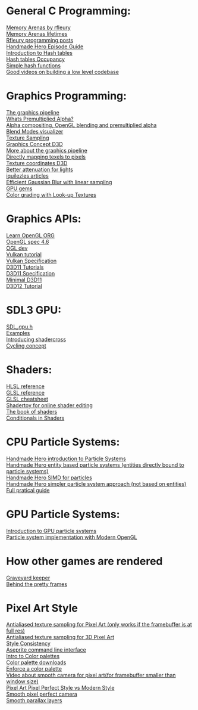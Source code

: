 
# General C Programming:
[Memory Arenas by rfleury](https://www.rfleury.com/p/enter-the-arena-talk)<br>
[Memory Arenas lifetimes](https://www.rfleury.com/p/untangling-lifetimes-the-arena-allocator)<br>
[Rfleury programming posts](https://www.rfleury.com/p/posts-table-of-contents)<br>
[Handmade Hero Episode Guide](https://guide.handmadehero.org/code/)<br>
[Introduction to Hash tables](https://guide.handmadehero.org/code/day055/#617)<br>
[Hash tables Occupancy](https://guide.handmadehero.org/code/day351/#6055)<br>
[Simple hash functions](https://www.cs.hmc.edu/~geoff/classes/hmc.cs070.200101/homework10/hashfuncs.html)<br>
[Good videos on building a low level codebase](https://www.youtube.com/@Mr4thProgramming)<br>

# Graphics Programming:
[The graphics pipeline](https://graphicscompendium.com/intro/01-graphics-pipeline)<br>
[Whats Premultiplied Alpha?](https://limnu.com/premultiplied-alpha-primer-artists/)<br>
[Alpha compositing, OpenGL blending and premultiplied alpha](https://apoorvaj.io/alpha-compositing-opengl-blending-and-premultiplied-alpha/)<br>
[Blend Modes visualizer](https://www.andersriggelsen.dk/glblendfunc.php)<br>
[Texture Sampling](https://vfxdoc.readthedocs.io/en/latest/textures/sampling/)<br>
[Graphics Concept D3D](http://www.directxtutorial.com/Lesson.aspx?lessonid=11-4-1)<br>
[More about the graphics pipeline](https://alaingalvan.gitbook.io/a-trip-through-the-graphics-pipeline)<br>
[Directly mapping texels to pixels](https://learn.microsoft.com/en-us/windows/win32/direct3d9/directly-mapping-texels-to-pixels)<br>
[Texture coordinates D3D](https://learn.microsoft.com/en-us/windows/win32/direct3d9/texture-coordinates)<br>
[Better attenuation for lights](https://lisyarus.github.io/blog/posts/point-light-attenuation.html)<br>
[iquilezles articles](https://iquilezles.org/articles/)<br>
[Efficient Gaussian Blur with linear sampling](https://www.rastergrid.com/blog/2010/09/efficient-gaussian-blur-with-linear-sampling/)<br>
[GPU gems](https://developer.nvidia.com/gpugems/gpugems/contributors)<br>
[Color grading with Look-up Textures](https://halisavakis.com/my-take-on-shaders-color-grading-with-look-up-textures-lut/)<br>

# Graphics APIs:
[Learn OpenGL ORG](https://learnopengl.com/)<br>
[OpenGL spec 4.6](https://registry.khronos.org/OpenGL/specs/gl/glspec46.core.pdf)<br>
[OGL dev](https://www.ogldev.org/index.html)<br>
[Vulkan tutorial](https://vulkan-tutorial.com/)<br>
[Vulkan Specification](https://registry.khronos.org/vulkan/specs/latest/html/vkspec.html)<br>
[D3D11 Tutorials](https://www.braynzarsoft.net/viewtutorial/q16390-braynzar-soft-directx-11-tutorials)<br>
[D3D11 Specification](https://microsoft.github.io/DirectX-Specs/d3d/archive/D3D11_3_FunctionalSpec.htm)<br>
[Minimal D3D11](https://gist.github.com/d7samurai/261c69490cce0620d0bfc93003cd1052)<br>
[D3D12 Tutorial](https://www.3dgep.com/learning-directx-12-1/)<br>

# SDL3 GPU:
[SDL_gpu.h](https://github.com/libsdl-org/SDL/blob/main/include/SDL3/SDL_gpu.h)<br>
[Examples](https://github.com/TheSpydog/SDL_gpu_examples)<br>
[Introducing shadercross](https://moonside.games/posts/introducing-sdl-shadercross)<br>
[Cycling concept](https://moonside.games/posts/sdl-gpu-concepts-cycling/)<br>

# Shaders:
[HLSL reference](https://learn.microsoft.com/en-us/windows/win32/direct3dhlsl/dx-graphics-hlsl-reference)<br>
[GLSL reference](https://www.khronos.org/opengl/wiki/Core_Language_(GLSL))<br>
[GLSL cheatsheet](https://www.cs.cmu.edu/afs/cs/academic/class/15462-f10/www/lec_slides/glslref.pdf)<br>
[Shadertoy for online shader editing](https://www.shadertoy.com/)<br>
[The book of shaders](https://thebookofshaders.com/)<br>
[Conditionals in Shaders](https://iquilezles.org/articles/gpuconditionals/)<br>

# CPU Particle Systems:
[Handmade Hero introduction to Particle Systems](https://www.youtube.com/watch?v=G6OGKP3MaUI)<br>
[Handmade Hero entity based particle systems (entities directly bound to particle systems)](https://www.youtube.com/watch?v=RBNjzGeaB_M&t=5529s)<br>
[Handmade Hero SIMD for particles](https://www.youtube.com/watch?v=ucZLbYLTmd0&t=4238s)<br>
[Handmade Hero simpler particle system approach (not based on entities)](https://www.youtube.com/watch?v=lG3j32DTo1E&t=2420s)<br>
[Full pratical guide](https://alextardif.com/Particles.html)<br>

# GPU Particle Systems:
[Introduction to GPU particle systems](https://wickedengine.net/2017/11/gpu-based-particle-simulation/)<br>
[Particle system implementation with Modern OpenGL](https://www.youtube.com/watch?v=pzAZ0xjWDv8&t=720s)<br>

# How other games are rendered
[Graveyard keeper](https://www.gamedeveloper.com/programming/graveyard-keeper-how-the-graphics-effects-are-made)<br>
[Behind the pretty frames](https://mamoniem.com/category/behind-the-pretty-frames/)<br>

# Pixel Art Style
[Antialiased texture sampling for Pixel Art (only works if the framebuffer is at full res)](https://gist.github.com/d7samurai/9f17966ba6130a75d1bfb0f1894ed377)<br>
[Antialiased texture sampling for 3D Pixel Art](https://www.youtube.com/watch?v=d6tp43wZqps)<br>
[Style Consistency](https://saint11.art/blog/consistency/)<br>
[Aseprite command line interface](https://www.aseprite.org/docs/cli/)<br>
[Intro to Color palettes](https://www.slynyrd.com/blog/2018/1/10/pixelblog-1-color-palettes)<br>
[Color palette downloads](https://lospec.com/palette-list/tag/gamedev)<br>
[Enforce a color palette](https://gamedev.stackexchange.com/questions/171359/limit-color-pallete-using-shader)<br>
[Video about smooth camera for pixel art(for framebuffer smaller than window size)](https://www.youtube.com/watch?v=jguyR4yJb1M)<br>
[Pixel Art Pixel Perfect Style vs Modern Style](https://www.youtube.com/watch?v=QK9wym71F7s)<br>
[Smooth pixel perfect camera](https://www.youtube.com/watch?v=zxVQsi9wnw8)<br>
[Smooth parallax layers](https://www.youtube.com/watch?v=c_3TLN2gHow&t=1s)<br>
